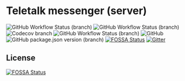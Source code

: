 # Teletalk messenger (server)

![GitHub Workflow Status (branch)](https://img.shields.io/github/actions/workflow/status/s-stalwart-s/teletalk-server/ci.yml?branch=teletalk-server-main&label=CI)
![GitHub Workflow Status (branch)](https://img.shields.io/github/actions/workflow/status/s-stalwart-s/teletalk-server/build.yml?branch=teletalk-server-main)
![Codecov branch](https://img.shields.io/codecov/c/github/s-stalwart-s/teletalk-server/teletalk-server-main?label=Coverage)
![GitHub Workflow Status (branch)](https://img.shields.io/github/actions/workflow/status/s-stalwart-s/teletalk-server/codeStyle.yml?branch=teletalk-server-main&label=Code%20Style)
![GitHub](https://img.shields.io/github/license/s-stalwart-s/teletalk-server?label=License)
![GitHub package.json version (branch)](https://img.shields.io/github/package-json/v/S-STALWART-S/teletalk-server/teletalk-server-main?label=Version)
[![FOSSA Status](https://app.fossa.com/api/projects/git%2Bgithub.com%2FS-STALWART-S%2Fteletalk-server.svg?type=shield)](https://app.fossa.com/projects/git%2Bgithub.com%2FS-STALWART-S%2Fteletalk-server?ref=badge_shield)
[![Gitter](https://img.shields.io/gitter/room/s-stalwart-s/teletalk-server)](https://app.gitter.im/#/room/#teletalk-community:gitter.im)

## License

[![FOSSA Status](https://app.fossa.com/api/projects/git%2Bgithub.com%2FS-STALWART-S%2Fteletalk-server.svg?type=large)](https://app.fossa.com/projects/git%2Bgithub.com%2FS-STALWART-S%2Fteletalk-server?ref=badge_large)
